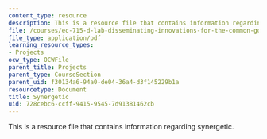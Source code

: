 ```yaml
---
content_type: resource
description: This is a resource file that contains information regarding synergetic.
file: /courses/ec-715-d-lab-disseminating-innovations-for-the-common-good-spring-2007/728cebc6ccff941595457d91381462cb_MITEC_715S07_synergetic.pdf
file_type: application/pdf
learning_resource_types:
- Projects
ocw_type: OCWFile
parent_title: Projects
parent_type: CourseSection
parent_uid: f30134a6-94a0-de04-36a4-d3f145229b1a
resourcetype: Document
title: Synergetic
uid: 728cebc6-ccff-9415-9545-7d91381462cb
---
```

This is a resource file that contains information regarding synergetic.

